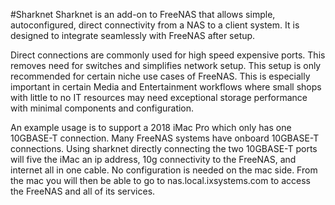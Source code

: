 #Sharknet
Sharknet is an add-on to FreeNAS that allows simple, autoconfigured, direct connectivity from a NAS to a client system. It is designed to integrate seamlessly with FreeNAS after setup.

Direct connections are commonly used for high speed expensive ports. This removes need for switches and simplifies network setup. This setup is only recommended for certain niche use cases of FreeNAS. This is especially important in certain Media and Entertainment workflows where small shops with little to no IT resources may need exceptional storage performance with minimal components and configuration.

An example usage is to support a 2018 iMac Pro which only has one 10GBASE-T connection. Many FreeNAS systems have onboard 10GBASE-T connections. Using sharknet directly connecting the two 10GBASE-T ports will five the iMac an ip address, 10g connectivity to the FreeNAS, and internet all in one cable. No configuration is needed on the mac side. From the mac you will then be able to go to nas.local.ixsystems.com to access the FreeNAS and all of its services.
